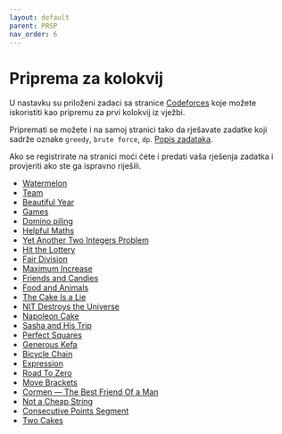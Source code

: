```yaml
---
layout: default
parent: PRSP
nav_order: 6
---
```


# Priprema za kolokvij

U nastavku su priloženi zadaci sa stranice [Codeforces](https://codeforces.com/) koje možete iskoristiti kao pripremu za prvi kolokvij iz vježbi.

Pripremati se možete i na samoj stranici tako da rješavate zadatke koji sadrže oznake `greedy`, `brute force`, `dp`. [Popis zadataka](https://codeforces.com/problemset?order=BY_RATING_ASC).

Ako se registrirate na stranici moći ćete i predati vaša rješenja zadatka i provjeriti ako ste ga ispravno riješili.

- [Watermelon](https://codeforces.com/problemset/problem/4/A)
- [Team](https://codeforces.com/problemset/problem/231/A)
- [Beautiful Year](https://codeforces.com/problemset/problem/271/A)
- [Games](https://codeforces.com/problemset/problem/268/A)
- [Domino piling](https://codeforces.com/problemset/problem/50/A)
- [Helpful Maths](https://codeforces.com/problemset/problem/339/A)
- [Yet Another Two Integers Problem](https://codeforces.com/problemset/problem/1409/A)
- [Hit the Lottery](https://codeforces.com/problemset/problem/996/A)
- [Fair Division](https://codeforces.com/problemset/problem/1472/B)
- [Maximum Increase](https://codeforces.com/problemset/problem/702/A)
- [Friends and Candies](https://codeforces.com/problemset/problem/1538/B)
- [Food and Animals](https://codeforces.com/problemset/problem/1675/A)
- [The Cake Is a Lie](https://codeforces.com/problemset/problem/1519/B)
- [NIT Destroys the Universe](https://codeforces.com/problemset/problem/1696/B)
- [Napoleon Cake](https://codeforces.com/problemset/problem/1501/B)
- [Sasha and His Trip](https://codeforces.com/problemset/problem/1113/A)
- [Perfect Squares](https://codeforces.com/problemset/problem/914/A)
- [Generous Kefa](https://codeforces.com/problemset/problem/841/A)
- [Bicycle Chain](https://codeforces.com/problemset/problem/215/A)
- [Expression](https://codeforces.com/problemset/problem/479/A)
- [Road To Zero](https://codeforces.com/problemset/problem/1342/A)
- [Move Brackets](https://codeforces.com/problemset/problem/1374/C)
- [Cormen — The Best Friend Of a Man](https://codeforces.com/problemset/problem/732/B)
- [Not a Cheap String](https://codeforces.com/problemset/problem/1702/D)
- [Consecutive Points Segment](https://codeforces.com/problemset/problem/1671/B)
- [Two Cakes](https://codeforces.com/problemset/problem/1130/B)
